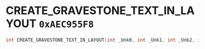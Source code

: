 # CREATE_GRAVESTONE_TEXT_IN_LAYOUT `0xAEC955F8`

```cpp
int CREATE_GRAVESTONE_TEXT_IN_LAYOUT(int _Unk0, int _Unk1, int _Unk2, int _Unk3, int _Unk4, int _Unk5);
```